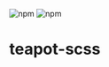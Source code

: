 ![npm](https://img.shields.io/npm/v/teapot-scss)
![npm](https://img.shields.io/npm/dw/teapot-scss)
# teapot-scss
